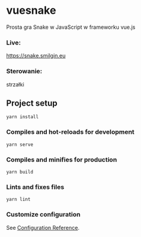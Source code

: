 # vuesnake
Prosta gra Snake w JavaScript w frameworku vue.js
### Live:
https://snake.smilgin.eu
### Sterowanie: 
strzałki
## Project setup
```
yarn install
```

### Compiles and hot-reloads for development
```
yarn serve
```

### Compiles and minifies for production
```
yarn build
```

### Lints and fixes files
```
yarn lint
```

### Customize configuration
See [Configuration Reference](https://cli.vuejs.org/config/).
